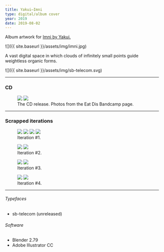 ```yaml
---
title: Yakui—Imni
type: digital/album cover
year: 2019
date: 2019-08-02
---
```

Album artwork for [Imni by Yakui.](http://eatdis.bandcamp.com/album/imni)

![]({{ site.baseurl }}/assets/img/imni.jpg)

A vast digital space in which clouds of infinitely small points guide weightless organic forms.

![]({{ site.baseurl }}/assets/img/sb-telecom.svg)

* * *

### CD

<figure>
  <div class="img2">
    <img src="{{ site.baseurl }}/assets/img/yakuicd1.jpg">
    <img src="{{ site.baseurl }}/assets/img/yakuicd2.jpg">
  </div>
  <figcaption>
    The CD release. Photos from the Eat Dis Bandcamp page.
  </figcaption>
</figure>

* * *

### Scrapped iterations

<figure>
  <div class="img4">
    <img src="{{ site.baseurl }}/assets/img/imni-a1.png">
    <img src="{{ site.baseurl }}/assets/img/imni-a2.png">
    <img src="{{ site.baseurl }}/assets/img/imni-a3.png">
    <img src="{{ site.baseurl }}/assets/img/imni-a4.png">
  </div>
  <figcaption>
    Iteration #1.
  </figcaption>
</figure>

<figure>
  <div class="img2">
    <img src="{{ site.baseurl }}/assets/img/imni-b1.png">
    <img src="{{ site.baseurl }}/assets/img/imni-b2.png">
  </div>
  <figcaption>
    Iteration #2.
  </figcaption>
</figure>

<figure>
  <div class="img2">
    <img src="{{ site.baseurl }}/assets/img/imni-c1.png">
    <img src="{{ site.baseurl }}/assets/img/imni-c2.png">
  </div>
  <figcaption>
    Iteration #3.
  </figcaption>
</figure>

<figure>
  <div class="img2">
    <img src="{{ site.baseurl }}/assets/img/imni-d1.png">
    <img src="{{ site.baseurl }}/assets/img/imni-d2.png">
  </div>
  <figcaption>
    Iteration #4.
  </figcaption>
</figure>

* * *

###### Typefaces
- sb-telecom (unreleased)

###### Software
- Blender 2.79
- Adobe Illustrator CC